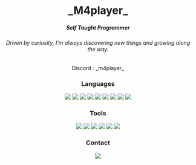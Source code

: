 <h1 align="center">_M4player_</h1>
<div align="center">
  <h5>Self Taught Programmer</h5>
  <h6>Driven by curiosity, I’m always discovering new things and growing along the way.</h6>
  <h7>                      Discord : _m4player_                                       </h7>
</div>
<div align="center">
  <h3>Languages</h3>
  <img src="https://svgl-badge.vercel.app/api/Language/C?theme=dark"/>
  <img src="https://svgl-badge.vercel.app/api/Language/C%2B%2B?theme=dark"/>
  <img src="https://svgl-badge.vercel.app/api/Language/C%23?theme=dark"/>
  <img src="https://svgl-badge.vercel.app/api/Language/Python?theme=dark"/>
  <img src="https://svgl-badge.vercel.app/api/Language/Lua?theme=dark"/>
  <img src="https://svgl-badge.vercel.app/api/Language/TypeScript?theme=dark"/>
  <img src="https://svgl-badge.vercel.app/api/Language/JavaScript?theme=dark"/>
  <img src="https://svgl-badge.vercel.app/api/Language/HTML5?theme=dark"/>
  <img src="https://svgl-badge.vercel.app/api/Language/CSS?theme=dark"/>
</div>
<div align="center">
  <h3>Tools</h3>
  <img src="https://svgl-badge.vercel.app/api/Software/Visual%20Studio?theme=dark"/>
  <img src="https://svgl-badge.vercel.app/api/Software/Visual%20Studio%20Code?theme=dark"/>
  <img src="https://svgl-badge.vercel.app/api/Software/Git?theme=dark"/>
  <img src="https://svgl-badge.vercel.app/api/Software/Github?theme=dark"/>
  <img src="https://svgl-badge.vercel.app/api/Design/Figma?theme=dark"/>
  <img src="https://svgl-badge.vercel.app/api/Library/Node.js?theme=dark"/>
</div>
<div align="center">
<div align="center">
  <h3>Contact</h3>
  <a href="https://discord.com/users/1193952471832330322"><img src="https://svgl-badge.vercel.app/api/Software/Discord?theme=dark"></a>
</div>
